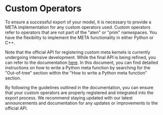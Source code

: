 <h1> Custom Operators </h1>

To ensure a successful export of your model, it is necessary to provide a META implementation for any custom operators used. Custom operators refer to operators that are not part of the "aten" or "prim" namespaces. You have the flexibility to implement the META functionality in either Python or C++.

Note that the official API for registering custom meta kernels is currently undergoing intensive development. While the final API is being refined, you can refer to the documentation [here](https://docs.google.com/document/d/1GgvOe7C8_NVOMLOCwDaYV1mXXyHMXY7ExoewHqooxrs/edit#heading=h.64r4npvq0w0). In this document, you can find detailed instructions on how to write a Python meta function by searching for the "Out-of-tree" section within the "How to write a Python meta function" section.

By following the guidelines outlined in the documentation, you can ensure that your custom operators are properly registered and integrated into the export process. We recommend staying updated with our latest announcements and documentation for any updates or improvements to the official API.
